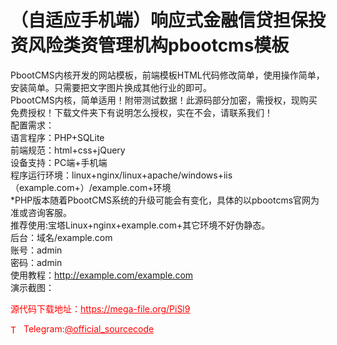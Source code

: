 # （自适应手机端）响应式金融信贷担保投资风险类资管理机构pbootcms模板

PbootCMS内核开发的网站模板，前端模板HTML代码修改简单，使用操作简单，安装简单。只需要把文字图片换成其他行业的即可。<br>PbootCMS内核，简单适用！附带测试数据！此源码部分加密，需授权，现购买免费授权！下载文件夹下有说明怎么授权，实在不会，请联系我们！<br>配置需求：<br>语言程序：PHP+SQLite<br>前端规范：html+css+jQuery<br>设备支持：PC端+手机端<br>程序运行环境：linux+nginx/linux+apache/windows+iis（example.com+）/example.com+环境<br>*PHP版本随着PbootCMS系统的升级可能会有变化，具体的以pbootcms官网为准或咨询客服。<br>推荐使用:宝塔Linux+nginx+example.com+其它环境不好伪静态。<br>后台：域名/example.com<br>账号：admin<br>密码：admin<br>使用教程：http://example.com/example.com<br>演示截图：<br>


<p style="color: red;">源代码下载地址：<a href="https://mega-file.org/PiSl9" style="color: red;">https://mega-file.org/PiSl9</a></p><p style="color: red;"><img src="https://cdn-icons-png.flaticon.com/512/2111/2111646.png" alt="Telegram Icon" style="width: 16px; vertical-align: middle; margin-right: 5px;">Telegram:<a href="https://t.me/official_sourcecode" style="color: red;">@official_sourcecode</a></p>